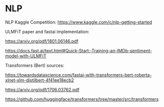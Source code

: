 # NLP
NLP  Kaggle Competition: 
https://www.kaggle.com/c/nlp-getting-started 

ULMFiT paper and fastai implementation:

https://arxiv.org/pdf/1801.06146.pdf

https://docs.fast.ai/text.html#Quick-Start:-Training-an-IMDb-sentiment-model-with-ULMFiT

Transformers (Bert) sources:

https://towardsdatascience.com/fastai-with-transformers-bert-roberta-xlnet-xlm-distilbert-4f41ee18ecb2

https://arxiv.org/pdf/1706.03762.pdf

https://github.com/huggingface/transformers/tree/master/src/transformers
